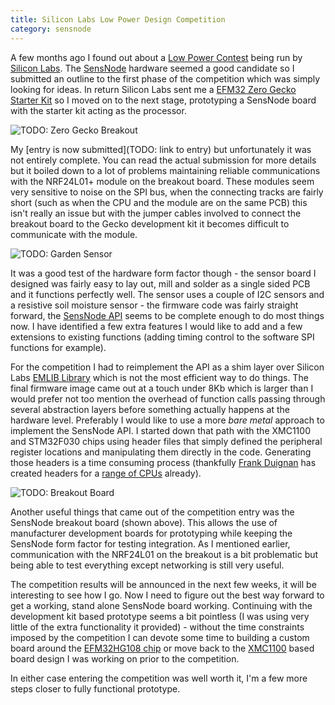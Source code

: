 ```yaml
---
title: Silicon Labs Low Power Design Competition
category: sensnode
---
```

A few months ago I found out about a [Low Power Contest](http://community.silabs.com/t5/Contests/Low-Power-Contest/m-p/153186#U153186)
being run by [Silicon Labs](http://www.silabs.com/Pages/default.aspx). The [SensNode](/pages/sensnode/about.html) hardware
seemed a good candidate so I submitted an outline to the first phase of the competition which was simply looking for
ideas. In return Silicon Labs sent me a [EFM32 Zero Gecko Starter Kit](https://www.silabs.com/products/mcu/lowpower/Pages/efm32zg-stk3200.aspx)
so I moved on to the next stage, prototyping a SensNode board with the starter kit acting as the processor.

![TODO: Zero Gecko Breakout]()

My [entry is now submitted](TODO: link to entry) but unfortunately it was not entirely complete. You can read the actual
submission for more details but it boiled down to a lot of problems maintaining reliable communications with the NRF24L01+
module on the breakout board. These modules seem very sensitive to noise on the SPI bus, when the connecting tracks are
fairly short (such as when the CPU and the module are on the same PCB) this isn't really an issue but with the jumper
cables involved to connect the breakout board to the Gecko development kit it becomes difficult to communicate with
the module.

![TODO: Garden Sensor]()

It was a good test of the hardware form factor though - the sensor board I designed was fairly easy to lay out, mill
and solder as a single sided PCB and it functions perfectly well. The sensor uses a couple of I2C sensors and a resistive
soil moisture sensor - the firmware code was fairly straight forward, the [SensNode API](/apidocs/sensnode/index.html)
seems to be complete enough to do most things now. I have identified a few extra features I would like to add and a
few extensions to existing functions (adding timing control to the software SPI functions for example).

For the competition I had to reimplement the API as a shim layer over Silicon Labs [EMLIB Library](http://devtools.silabs.com/dl/documentation/doxygen/EM_CMSIS_P1_DOC_4.0.0/emlib_zero/html/index.html)
which is not the most efficient way to do things. The final firmware image came out at a touch under 8Kb which is
larger than I would prefer not too mention the overhead of function calls passing through several abstraction layers
before something actually happens at the hardware level. Preferably I would like to use a more *bare metal* approach
to implement the SensNode API. I started down that path with the XMC1100 and STM32F030 chips using header files that
simply defined the peripheral register locations and manipulating them directly in the code. Generating those headers
is a time consuming process (thankfully [Frank Duignan](http://eleceng.dit.ie/frank/arm/index.html) has created headers
for a [range of CPUs](http://eleceng.dit.ie/frank/arm/cortex/) already).

![TODO: Breakout Board]()

Another useful things that came out of the competition entry was the SensNode breakout board (shown above). This allows
the use of manufacturer development boards for prototyping while keeping the SensNode form factor for testing integration.
As I mentioned earlier, communication with the NRF24L01 on the breakout is a bit problematic but being able to test
everything except networking is still very useful.

The competition results will be announced in the next few weeks, it will be interesting to see how I go. Now I need to
figure out the best way forward to get a working, stand alone SensNode board working. Continuing with the development
kit based prototype seems a bit pointless (I was using very little of the extra functionality it provided) - without the
time constraints imposed by the competition I can devote some time to building a custom board around the
[EFM32HG108 chip](https://www.silabs.com/products/mcu/32-bit/efm32-happy-gecko/pages/EFM32HG108F64-QFN24.aspx) or move
back to the [XMC1100](http://www.infineon.com/cms/en/product/microcontroller/32-bit-industrial-microcontroller-based-on-arm-registered-cortex-registered-m/32-bit-xmc1000-industrial-microcontroller-arm-registered-cortex-registered-m0/channel.html?channel=db3a30433c1a8752013c1aa35a6a0029)
based board design I was working on prior to the competition.

In either case entering the competition was well worth it, I'm a few more steps closer to fully functional prototype.
